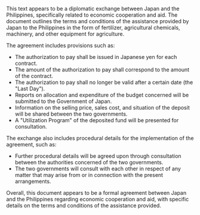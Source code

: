 This text appears to be a diplomatic exchange between Japan and the Philippines, specifically related to economic cooperation and aid. The document outlines the terms and conditions of the assistance provided by Japan to the Philippines in the form of fertilizer, agricultural chemicals, machinery, and other equipment for agriculture.

The agreement includes provisions such as:

* The authorization to pay shall be issued in Japanese yen for each contract.
* The amount of the authorization to pay shall correspond to the amount of the contract.
* The authorization to pay shall no longer be valid after a certain date (the "Last Day").
* Reports on allocation and expenditure of the budget concerned will be submitted to the Government of Japan.
* Information on the selling price, sales cost, and situation of the deposit will be shared between the two governments.
* A "Utilization Program" of the deposited fund will be presented for consultation.

The exchange also includes procedural details for the implementation of the agreement, such as:

* Further procedural details will be agreed upon through consultation between the authorities concerned of the two governments.
* The two governments will consult with each other in respect of any matter that may arise from or in connection with the present arrangements.

Overall, this document appears to be a formal agreement between Japan and the Philippines regarding economic cooperation and aid, with specific details on the terms and conditions of the assistance provided.